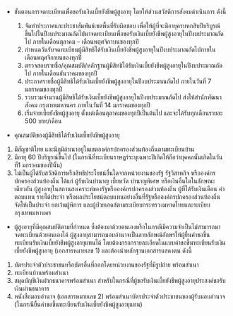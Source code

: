 
- ขั้นตอนการจดทะเบียนเพื่อขอรับเงินเบี้ยยังชีพผู้สูงอายุ โดยให้ส่วนสวัสดิการสังคมดำเนินการ ดังนี้

  1. จัดทำประกาศและประชาสัมพันธ์เขตพื้นที่รับผิดชอบ เพื่อให้ผู้ที่จะมีอายุครบหกสิบปีบริบูรณ์ขึ้นไปในปีงบประมาณถัดไปมาจดทะเบียนเพื่อขอรับเงินเบี้ยยังชีพผู้สูงอายุในปีงบประมาณถัดไป ภายในเดือนตุลาคม – เดือนพฤศจิกาบนของทุกปี
  1. กำหนดวันรับจดทะเบียนผู้มีสิทธิได้รับเงินเบี้ยยังชีพผู้สูงอายุในปีงบประมาณถัดไปภายในเดือนพฤศจิกายนของทุกปี
  1. ตรวจสอบรายชื่อ/คุณสมบัติ/หลักฐานผู้มีสิทธิได้รับเงินเบี้ยยังชีพผู้สูงอายุในปีงบประมาณถัดไป ภายในเดือนธันวาคมของทุกปี
  1. ประกาศรายชื่อผู้มีสิทธิได้รับเงินเบี้ยยังชีพผู้สูงอายุในปีงบประมาณถัดไป ภายในวันที่ 7 มกราคมของทุกปี
  1. รวบรวมจำนวนผู้มีสิทธิได้รับเงินเบี้ยยังชีพผู้สูงอายุในปีงบประมาณถัดไป ส่งให้สำนักพัฒนาสังคม กรุงเทพมหานคร ภายในวันที่ 14 มกราคมของทุกปี
  1. เริ่มจ่ายเบี้ยยังชีพผู้สูงอายุ ตั้งแต่เดือนตุลาคมของทุกปีเป็นต้นไป และจะได้รับทุกเดือนรายละ 500 บาท/เดือน

-  คุณสมบัติของผู้มีสิทธิได้รับเงินเบี้ยยังชีพผู้สูงอายุ
  1. มีสัญชาติไทย และมีภูมิลำเนาอยู่ในเขตองค์กรปกครองส่วนท้องถิ่นตามทะเบียนบ้าน
  1. มีอายุ 60 ปีบริบูรณ์ขึ้นไป (ในกรณีที่ทะเบียนราษฎร์ระบุเฉพาะปีเกิดให้ถือว่าบุคคลนั้นเกิดในวันที่1 มกราคมของปีนั้น)
  1. ไม่เป็นผู้ได้รับสวัสดิการหรือสิทธิประโยชน์อื่นใดจากหน่วยงานของรัฐ รัฐวิสาหกิจ หรือองค์กรปกครองส่วนท้องถิ่น ได้แก่ ผู้รับเงินบำนาญ เบี้ยหวัด บำนาญพิเศษ หรือเงินอื่นใดในลักษณะเดียวกัน ผู้สูงอายุในสถานสงเคราะห์ของรัฐหรือองค์กรปกครองส่วนท้องถิ่น ผู้ที่ได้รับเงินเดือน ค่าตอบแทน รายได้ประจำ หรือผลประโยชน์ตอบแทนอย่างอื่นที่รัฐหรือองค์กรปกครองส่วนท้องถิ่นจัดให้เป็นประจำ ยกเว้นผู้พิการ และผู้ป่วยเอดส์ตามระเบียบกระทรวงมหาดไทยและระเบียบกรุงเทพมหานคร

-  ผู้สูงอายุที่มีคุณสมบัติตามที่กำหนด ซึ่งต้องมาด้วยตนเองหรือในกรณีมีความจำเป็นไม่สามารถมาจดทะเบียนด้วยตนเองได้ ผู้สูงอายุสามารถมอบอำนาจเป็นลายลักษณ์อักษรให้ผู้ยื่นคำขอขึ้นทะเบียนรับเงินเบี้ยยังชีพผู้สูงอายุแทนได้ โดยต้องกรอกรายละเอียดในแบบคำขอขึ้นทะเบียนรับเงินเบี้ยยังชีพผู้สูงอายุ (เอกสารหมายเลข 1) และต้องนำหลักฐานเอกสารแสดงตน ดังนี้
  1. บัตรประจำตัวประชาชนหรือบัตรอื่นที่ออกโดยหน่วยงานของรัฐที่มีรูปถ่าย พร้อมสำเนา
  1. ทะเบียนบ้านพร้อมสำเนา
  1. สมุดบัญชีเงินฝากธนาคารพร้อมสำเนา สำหรับในกรณีที่ผู้ขอรับเงินเบี้ยยังชีพผู้สูงอายุประสงค์ขอรับเงินผ่านธนาคาร
  1. หนังสือมอบอำนาจ (เอกสารหมายเลข 2) พร้อมสำเนาบัตรประจำตัวประชาชนของผู้รับมอบอำนาจ (ในกรณียื่นคำขอขึ้นทะเบียนรับเงินเบี้ยยังชีพผู้สูงอายุแทน)
